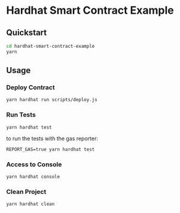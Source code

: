 # Hardhat Smart Contract Example

## Quickstart

```bash
cd hardhat-smart-contract-example
yarn
```

## Usage

### Deploy Contract

```
yarn hardhat run scripts/deploy.js
```

### Run Tests

```
yarn hardhat test
```

to run the tests with the gas reporter:

```
REPORT_GAS=true yarn hardhat test
```

### Access to Console

```
yarn hardhat console
```

### Clean Project

```
yarn hardhat clean
```
